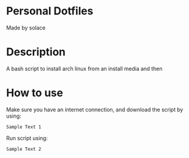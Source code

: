 # Personal Dotfiles

Made by solace

# Description

A bash script to install arch linux from an install media and then 

# How to use

Make sure you have an internet connection, and download the script by using:

    Sample Text 1

Run script using:

    Sample Text 2
  
